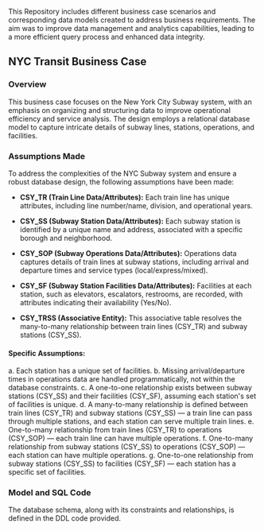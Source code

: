This Repository includes different business case scenarios and corresponding data models created to address business requirements. The aim was to improve data management and analytics capabilities, leading to a more efficient query process and enhanced data integrity.

## NYC Transit Business Case 



### Overview
This business case focuses on the New York City Subway system, with an emphasis on organizing and structuring data to improve operational efficiency and service analysis. The design employs a relational database model to capture intricate details of subway lines, stations, operations, and facilities.

### Assumptions Made
To address the complexities of the NYC Subway system and ensure a robust database design, the following assumptions have been made:

- **CSY_TR (Train Line Data/Attributes):** Each train line has unique attributes, including line number/name, division, and operational years.

- **CSY_SS (Subway Station Data/Attributes):** Each subway station is identified by a unique name and address, associated with a specific borough and neighborhood.

- **CSY_SOP (Subway Operations Data/Attributes):** Operations data captures details of train lines at subway stations, including arrival and departure times and service types (local/express/mixed).

- **CSY_SF (Subway Station Facilities Data/Attributes):** Facilities at each station, such as elevators, escalators, restrooms, are recorded, with attributes indicating their availability (Yes/No).

- **CSY_TRSS (Associative Entity):** This associative table resolves the many-to-many relationship between train lines (CSY_TR) and subway stations (CSY_SS).

#### Specific Assumptions:
a. Each station has a unique set of facilities.
b. Missing arrival/departure times in operations data are handled programmatically, not within the database constraints.
c. A one-to-one relationship exists between subway stations (CSY_SS) and their facilities (CSY_SF), assuming each station's set of facilities is unique.
d. A many-to-many relationship is defined between train lines (CSY_TR) and subway stations (CSY_SS) — a train line can pass through multiple stations, and each station can serve multiple train lines.
e. One-to-many relationship from train lines (CSY_TR) to operations (CSY_SOP) — each train line can have multiple operations.
f. One-to-many relationship from subway stations (CSY_SS) to operations (CSY_SOP) — each station can have multiple operations.
g. One-to-one relationship from subway stations (CSY_SS) to facilities (CSY_SF) — each station has a specific set of facilities.

### Model and SQL Code
The database schema, along with its constraints and relationships, is defined in the DDL code provided. 

